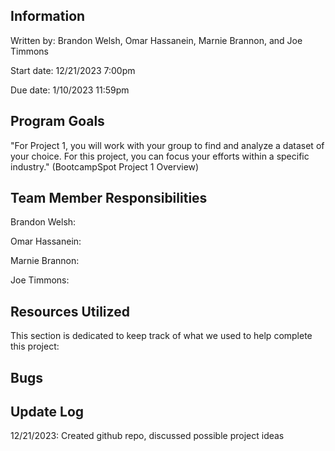 ## Information
Written by: Brandon Welsh, Omar Hassanein, Marnie Brannon, and Joe Timmons

Start date: 12/21/2023 7:00pm

Due date: 1/10/2023 11:59pm

## Program Goals
"For Project 1, you will work with your group to find and analyze a dataset of your choice. For this project, you can focus your efforts within a specific industry." (BootcampSpot Project 1 Overview)

## Team Member Responsibilities
Brandon Welsh:

Omar Hassanein:

Marnie Brannon:

Joe Timmons:

## Resources Utilized
This section is dedicated to keep track of what we used to help complete this project:

## Bugs

## Update Log
12/21/2023: Created github repo, discussed possible project ideas